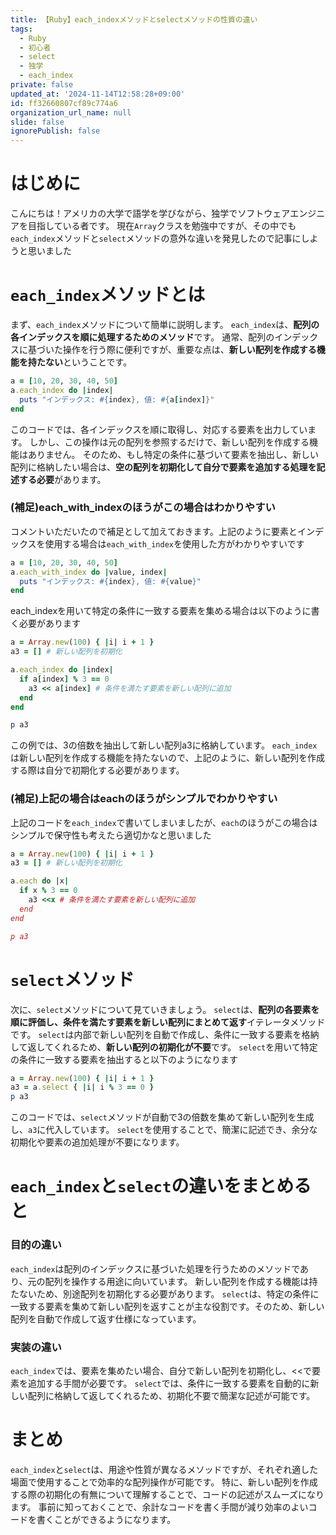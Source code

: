 ```yaml
---
title: 【Ruby】each_indexメソッドとselectメソッドの性質の違い
tags:
  - Ruby
  - 初心者
  - select
  - 独学
  - each_index
private: false
updated_at: '2024-11-14T12:58:28+09:00'
id: ff32660807cf89c774a6
organization_url_name: null
slide: false
ignorePublish: false
---
```

# はじめに
こんにちは！アメリカの大学で語学を学びながら、独学でソフトウェアエンジニアを目指している者です。
現在`Array`クラスを勉強中ですが、その中でも`each_index`メソッドと`select`メソッドの意外な違いを発見したので記事にしようと思いました

# `each_index`メソッドとは
まず、`each_index`メソッドについて簡単に説明します。
`each_index`は、<strong>配列の各インデックスを順に処理するためのメソッド</strong>です。
通常、配列のインデックスに基づいた操作を行う際に便利ですが、重要な点は、<strong>新しい配列を作成する機能を持たない</strong>ということです。

```ruby
a = [10, 20, 30, 40, 50]
a.each_index do |index|
  puts "インデックス: #{index}, 値: #{a[index]}"
end
```
このコードでは、各インデックスを順に取得し、対応する要素を出力しています。
しかし、この操作は元の配列を参照するだけで、新しい配列を作成する機能はありません。
そのため、もし特定の条件に基づいて要素を抽出し、新しい配列に格納したい場合は、<strong>空の配列を初期化して自分で要素を追加する処理を記述する必要</strong>があります。

### (補足)each_with_indexのほうがこの場合はわかりやすい
コメントいただいたので補足として加えておきます。上記のように要素とインデックスを使用する場合は`each_with_index`を使用した方がわかりやすいです
```ruby
a = [10, 20, 30, 40, 50]
a.each_with_index do |value, index|
  puts "インデックス: #{index}, 値: #{value}"
end
```

each_indexを用いて特定の条件に一致する要素を集める場合は以下のように書く必要があります
```ruby
a = Array.new(100) { |i| i + 1 }
a3 = [] # 新しい配列を初期化

a.each_index do |index|
  if a[index] % 3 == 0
    a3 << a[index] # 条件を満たす要素を新しい配列に追加
  end
end

p a3
```
この例では、3の倍数を抽出して新しい配列a3に格納しています。
`each_index`は新しい配列を作成する機能を持たないので、上記のように、新しい配列を作成する際は自分で初期化する必要があります。

### (補足)上記の場合はeachのほうがシンプルでわかりやすい
上記のコードを`each_index`で書いてしまいましたが、`each`のほうがこの場合はシンプルで保守性も考えたら適切かなと思いました
```ruby
a = Array.new(100) { |i| i + 1 }
a3 = [] # 新しい配列を初期化

a.each do |x| 
  if x % 3 == 0 
    a3 <<x # 条件を満たす要素を新しい配列に追加 
  end
end

p a3
```

# `select`メソッド
次に、`select`メソッドについて見ていきましょう。
`select`は、<strong>配列の各要素を順に評価し、条件を満たす要素を新しい配列にまとめて返す</strong>イテレータメソッドです。
`select`は内部で新しい配列を自動で作成し、条件に一致する要素を格納して返してくれるため、<strong>新しい配列の初期化が不要</strong>です。
`select`を用いて特定の条件に一致する要素を抽出すると以下のようになります
```ruby
a = Array.new(100) { |i| i + 1 }
a3 = a.select { |i| i % 3 == 0 }
p a3
```
このコードでは、`select`メソッドが自動で3の倍数を集めて新しい配列を生成し、`a3`に代入しています。
`select`を使用することで、簡潔に記述でき、余分な初期化や要素の追加処理が不要になります。

# `each_index`と`select`の違いをまとめると
### 目的の違い
`each_index`は配列のインデックスに基づいた処理を行うためのメソッドであり、元の配列を操作する用途に向いています。
新しい配列を作成する機能は持たないため、別途配列を初期化する必要があります。
`select`は、特定の条件に一致する要素を集めて新しい配列を返すことが主な役割です。そのため、新しい配列を自動で作成して返す仕様になっています。

### 実装の違い

`each_index`では、要素を集めたい場合、自分で新しい配列を初期化し、<<で要素を追加する手間が必要です。
`select`では、条件に一致する要素を自動的に新しい配列に格納して返してくれるため、初期化不要で簡潔な記述が可能です。

# まとめ
`each_index`と`select`は、用途や性質が異なるメソッドですが、それぞれ適した場面で使用することで効率的な配列操作が可能です。
特に、新しい配列を作成する際の初期化の有無について理解することで、コードの記述がスムーズになります。
事前に知っておくことで、余計なコードを書く手間が減り効率のよいコードを書くことができるようになります。
